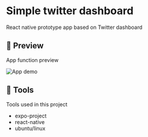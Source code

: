 # Simple twitter dashboard

React native prototype app based on Twitter dashboard

## 📱 Preview

App function preview

![App demo](./assets/preview/twitter-view.gif)

## 🔨 Tools

Tools used in this project

- expo-project
- react-native
- ubuntu/linux
